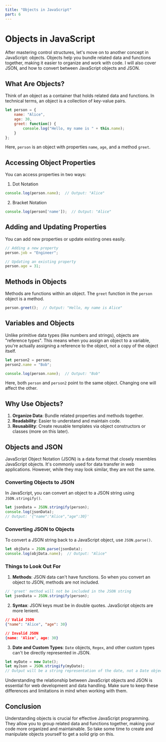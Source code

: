 ```yaml
---
title: "Objects in JavaScript"
part: 6
---
```


# Objects in JavaScript

After mastering control structures, let's move on to another concept in JavaScript: objects. Objects help you bundle related data and functions together, making it easier to organize and work with code. I will also cover JSON, and how to convert between JavaScript objects and JSON.

## What Are Objects?

Think of an object as a container that holds related data and functions. In technical terms, an object is a collection of key-value pairs.

```javascript
let person = {
	name: "Alice",
	age: 30,
	greet: function() {
		console.log("Hello, my name is " + this.name);
	}
};
```

Here, `person` is an object with properties `name`, `age`, and a method `greet`.

## Accessing Object Properties

You can access properties in two ways:

1. Dot Notation
```javascript
console.log(person.name);  // Output: "Alice"
```

2. Bracket Notation
```javascript
console.log(person['name']);  // Output: "Alice"
```

## Adding and Updating Properties

You can add new properties or update existing ones easily.

```javascript
// Adding a new property
person.job = "Engineer";

// Updating an existing property
person.age = 31;
```

## Methods in Objects

Methods are functions within an object. The `greet` function in the `person` object is a method.

```javascript
person.greet();  // Output: "Hello, my name is Alice"
```

## Variables and Objects

Unlike primitive data types (like numbers and strings), objects are "reference types". This means when you assign an object to a variable, you're actually assigning a reference to the object, not a copy of the object itself.

```javascript
let person2 = person;
person2.name = "Bob";

console.log(person.name);  // Output: "Bob"
```

Here, both `person` and `person2` point to the same object. Changing one will affect the other.

## Why Use Objects?

1. **Organize Data**: Bundle related properties and methods together.
2. **Readability**: Easier to understand and maintain code.
3. **Reusability**: Create reusable templates via object constructors or classes (more on this later).

## Objects and JSON

JavaScript Object Notation (JSON) is a data format that closely resembles JavaScript objects. It's commonly used for data transfer in web applications. However, while they may look similar, they are not the same.

### Converting Objects to JSON

In JavaScript, you can convert an object to a JSON string using `JSON.stringify()`.

```javascript
let jsonData = JSON.stringify(person);
console.log(jsonData);
// Output: '{"name":"Alice","age":30}'
```

### Converting JSON to Objects

To convert a JSON string back to a JavaScript object, use `JSON.parse()`.

```javascript
let objData = JSON.parse(jsonData);
console.log(objData.name);  // Output: "Alice"
```

### Things to Look Out For

1. **Methods**: JSON data can't have functions. So when you convert an object to JSON, methods are not included.
	
```javascript
// 'greet' method will not be included in the JSON string
let jsonData = JSON.stringify(person);
```

2. **Syntax**: JSON keys must be in double quotes. JavaScript objects are more lenient.
	
```json
// Valid JSON
{"name": "Alice", "age": 30}

// Invalid JSON
{name: 'Alice', age: 30}
```

3. **Date and Custom Types**: `Date` objects, `Regex`, and other custom types can't be directly represented in JSON.

```javascript
let myDate = new Date();
let myJson = JSON.stringify(myDate);
// Output will be a string representation of the date, not a Date object
```

Understanding the relationship between JavaScript objects and JSON is essential for web development and data handling. Make sure to keep these differences and limitations in mind when working with them.


## Conclusion

Understanding objects is crucial for effective JavaScript programming. They allow you to group related data and functions together, making your code more organized and maintainable. So take some time to create and manipulate objects yourself to get a solid grip on this.
